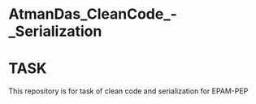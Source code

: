 # AtmanDas_CleanCode_-_Serialization
# TASK
This repository is for task of clean code and serialization for EPAM-PEP
